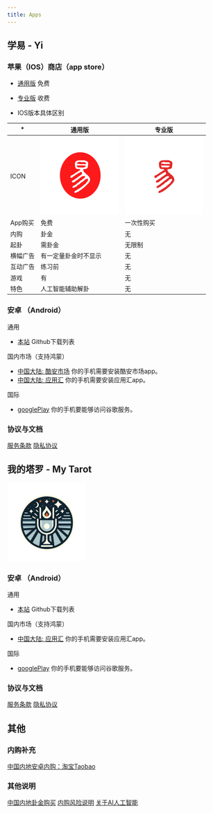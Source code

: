 ```yaml
---
title: Apps
---
```


## 学易 - Yi

### 苹果（IOS）商店（app store）

- [通用版](https://apps.apple.com/cn/app/学易/id1533516434) 免费
- [专业版](https://apps.apple.com/cn/app/学易专业版/id1536854357) 收费

- IOS版本具体区别

|   *   | 通用版 | 专业版 |
| ---------- | --- | --- |
|  ICON   | ![avatar](/img/yi-180.png) | ![avatar](/img/yi-180-pro.png) |
| App购买    | 免费 | 一次性购买 |
| 内购    | 卦金 | 无 |
| 起卦 | 需卦金 | 无限制 |
| 横幅广告 | 有一定量卦金时不显示 | 无 |
| 互动广告 | 练习前 | 无 |
| 游戏 | 有 | 无 |
| 特色 | 人工智能辅助解卦 | 无 |

### 安卓 （Android）

通用

- [本站](https://github.com/alansuhe/alansuhe.github.io/releases) Github下载列表

国内市场（支持鸿蒙）

- [中国大陆: 酷安市场](https://www.coolapk.com/apk/168854) 你的手机需要安装酷安市场app。
- [中国大陆: 应用汇](http://www.appchina.com/app/me.suhe.yi) 你的手机需要安装应用汇app。

国际
- [googlePlay](https://play.google.com/store/apps/details?id=me.suhe.yi) 你的手机要能够访问谷歌服务。

### 协议与文档
[服务条款](yi/contract-info.md)
[隐私协议](yi/private-info.md)

## 我的塔罗 - My Tarot

![avatar](/img/mr180.png)

### 安卓 （Android）

通用

- [本站](https://github.com/alansuhe/alansuhe.github.io/releases) Github下载列表

国内市场（支持鸿蒙）

<!-- - [中国大陆: 酷安市场](https://www.coolapk.com/apk/168854) 你的手机需要安装酷安市场app。 -->
- [中国大陆: 应用汇](http://www.appchina.com/app/me.suhe.mr) 你的手机需要安装应用汇app。

国际
- [googlePlay](https://play.google.com/store/apps/details?id=me.suhe.mr) 你的手机要能够访问谷歌服务。

### 协议与文档
[服务条款](mytarot/contract-info.md)
[隐私协议](mytarot/private-info.md)

## 其他

### 内购补充
[中国内地安卓内购：淘宝Taobao](https://i3cf4g4wrztdx9i5dsanog0wq1cfh96.taobao.com)

### 其他说明
[中国内地卦金购买](market/get-coin-cn.md)
[内购风险说明](market/iap-precautions.md)
[关于AI人工智能](market/ai-access.md)

